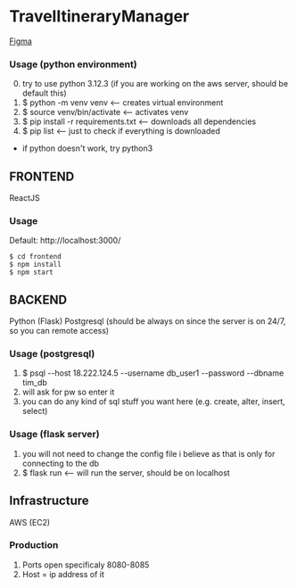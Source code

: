 # TravelItineraryManager

[Figma](https://www.figma.com/design/9pcbmqmcjLAdZCZgRIo05Z/TIM-Design?node-id=0-1&node-type=canvas&t=WAw5u0Sfunfb5rfX-0)

### Usage (python environment)
0. try to use python 3.12.3 (if you are working on the aws server, should be default this)
1. $ python -m venv venv   <--  creates virtual environment
2. $ source venv/bin/activate  <--  activates venv
3. $ pip install -r requirements.txt <-- downloads all dependencies 
4. $ pip list  <--  just to check if everything is downloaded

* if python doesn't work, try python3
## FRONTEND
ReactJS

### Usage
Default: http://localhost:3000/
```
$ cd frontend
$ npm install
$ npm start
```

## BACKEND
Python (Flask)
Postgresql (should be always on since the server is on 24/7, so you can remote access)

### Usage (postgresql)
1. $ psql --host 18.222.124.5 --username db\_user1 --password --dbname tim\_db
2. will ask for pw so enter it
3. you can do any kind of sql stuff you want here (e.g. create, alter, insert, select)

### Usage (flask server)
1. you will not need to change the config file i believe as that is only for connecting to the db
2. $ flask run  <--  will run the server, should be on localhost

## Infrastructure
AWS (EC2)

### Production
1. Ports open specificaly 8080-8085
2. Host = ip address of it
